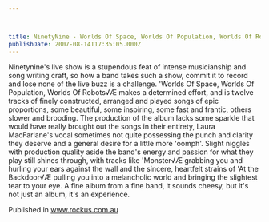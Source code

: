 ```yaml
---



title: NinetyNine - Worlds Of Space, Worlds Of Population, Worlds Of Robots
publishDate: 2007-08-14T17:35:05.000Z
---
```

Ninetynine's live show is a stupendous feat of intense musicianship and song writing craft, so how a band takes such a show, commit it to record and lose none of the live buzz is a challenge. 'Worlds Of Space, Worlds Of Population, Worlds Of Robots√Æ makes a determined effort, and is twelve tracks of finely constructed, arranged and played songs of epic proportions, some beautiful, some inspiring, some fast and frantic, others slower and brooding. The production of the album lacks some sparkle that would have really brought out the songs in their entirety, Laura MacFarlane's vocal sometimes not quite possessing the punch and clarity they deserve and a general desire for a little more 'oomph'. Slight niggles with production quality aside the band's energy and passion for what they play still shines through, with tracks like 'Monster√Æ grabbing you and hurling your ears against the wall and the sincere, heartfelt strains of 'At the Backdoor√Æ pulling you into a melancholic world and bringing the slightest tear to your eye. A fine album from a fine band, it sounds cheesy, but it's not just an album, it's an experience.


Published in www.rockus.com.au
